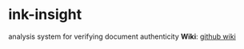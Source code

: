 # ink-insight
analysis system for verifying document authenticity 
 **Wiki**: [github wiki](https://github.com/suryavirkapur/ink-insight/wiki)
